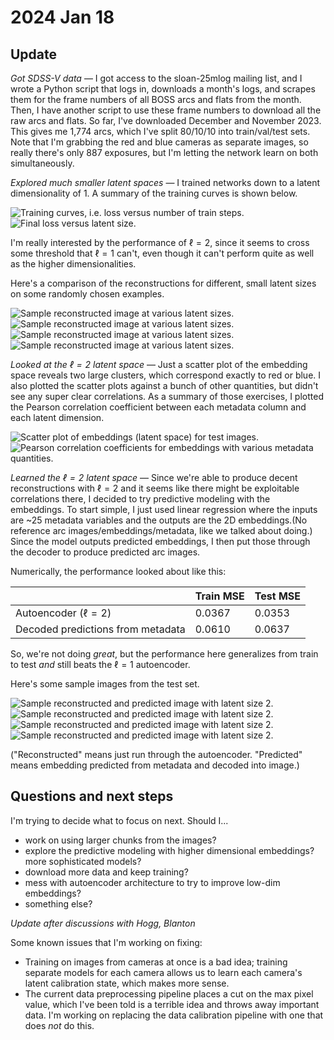 # 2024 Jan 18

## Update

_Got SDSS-V data_ — I got access to the sloan-25mlog mailing list, and I wrote a Python script that logs in, downloads a month's logs, and scrapes them for the frame numbers of all BOSS arcs and flats from the month. Then, I have another script to use these frame numbers to download all the raw arcs and flats. So far, I've downloaded December and November 2023. This gives me 1,774 arcs, which I've split 80/10/10 into train/val/test sets. Note that I'm grabbing the red and blue cameras as separate images, so really there's only 887 exposures, but I'm letting the network learn on both simultaneously.

_Explored much smaller latent spaces_ — I trained networks down to a latent dimensionality of 1. A summary of the training curves is shown below.

![Training curves, i.e. loss versus number of train steps.](train_curves.png)
![Final loss versus latent size.](loss_v_latent.png)

I'm really interested by the performance of $\ell = 2$, since it seems to cross some threshold that $\ell = 1$ can't, even though it can't perform quite as well as the higher dimensionalities.

Here's a comparison of the reconstructions for different, small latent sizes on some randomly chosen examples.

![Sample reconstructed image at various latent sizes.](reco_1.png)
![Sample reconstructed image at various latent sizes.](reco_2.png)
![Sample reconstructed image at various latent sizes.](reco_3.png)
![Sample reconstructed image at various latent sizes.](reco_4.png)

_Looked at the $\ell = 2$ latent space_ — Just a scatter plot of the embedding space reveals two large clusters, which correspond exactly to red or blue. I also plotted the scatter plots against a bunch of other quantities, but didn't see any super clear correlations. As a summary of those exercises, I plotted the Pearson correlation coefficient between each metadata column and each latent dimension.

![Scatter plot of embeddings (latent space) for test images.](latent_scatter.png)
![Pearson correlation coefficients for embeddings with various metadata quantities.](pearson.png)

*Learned the $\ell = 2$ latent space* — Since we're able to produce decent reconstructions with $\ell = 2$ and it seems like there might be exploitable correlations there, I decided to try predictive modeling with the embeddings. To start simple, I just used linear regression where the inputs are ~25 metadata variables and the outputs are the 2D embeddings.(No reference arc images/embeddings/metadata, like we talked about doing.) Since the model outputs predicted embeddings, I then put those through the decoder to produce predicted arc images.

Numerically, the performance looked about like this:

| | Train MSE | Test MSE |
| --- | --- | --- |
| Autoencoder ($\ell = 2$) | 0.0367 | 0.0353 |
| Decoded predictions from metadata | 0.0610 | 0.0637 |

So, we're not doing _great_, but the performance here generalizes from train to test _and_ still beats the $\ell = 1$ autoencoder.

Here's some sample images from the test set.

![Sample reconstructed and predicted image with latent size 2.](test_1.png)
![Sample reconstructed and predicted image with latent size 2.](test_2.png)
![Sample reconstructed and predicted image with latent size 2.](test_3.png)
![Sample reconstructed and predicted image with latent size 2.](test_4.png)

("Reconstructed" means just run through the autoencoder. "Predicted" means embedding predicted from metadata and decoded into image.)

## Questions and next steps

I'm trying to decide what to focus on next. Should I...
- work on using larger chunks from the images?
- explore the predictive modeling with higher dimensional embeddings? more sophisticated models?
- download more data and keep training?
- mess with autoencoder architecture to try to improve low-dim embeddings?
- something else?

_Update after discussions with Hogg, Blanton_

Some known issues that I'm working on fixing:
- Training on images from cameras at once is a bad idea; training separate models for each camera allows us to learn each camera's latent calibration state, which makes more sense.
- The current data preprocessing pipeline places a cut on the max pixel value, which I've been told is a terrible idea and throws away important data. I'm working on replacing the data calibration pipeline with one that does _not_ do this.

